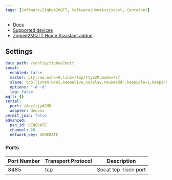```yaml
---
tags: [Software/Zigbee2MQTT, Software/HomeAssistant, Container]
---
```



* [Docs](https://www.zigbee2mqtt.io/)
* [Supported devices](https://www.zigbee2mqtt.io/supported-devices/)
* [Zigbee2MQTT Home Assistant addon](https://github.com/zigbee2mqtt/hassio-zigbee2mqtt)

## Settings
```yaml
data_path: /config/zigbee2mqtt
socat:
  enabled: false
  master: pty,raw,echo=0,link=/tmp/ttyZ2M,mode=777
  slave: tcp-listen:8485,keepalive,nodelay,reuseaddr,keepidle=1,keepintvl=1,keepcnt=5
  options: "-d -d"
  log: false
mqtt: {}
serial:
  port: /dev/ttyACM0
  adapter: deconz
permit_join: false
advanced:
  pan_id: GENERATE
  channel: 20
  network_key: GENERATE
```

### Ports
| Port Number | Transport Protocol | Description |
| ----------- | ------------------ | ----------- |
| 8485        | tcp                | Socat tcp-lisen port |

